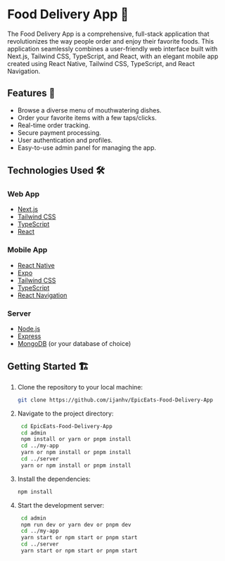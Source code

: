 # Food Delivery App 🍔

The Food Delivery App is a comprehensive, full-stack application that revolutionizes the way people order and enjoy their favorite foods. This application seamlessly combines a user-friendly web interface built with Next.js, Tailwind CSS, TypeScript, and React, with an elegant mobile app created using React Native, Tailwind CSS, TypeScript, and React Navigation.

## Features 🚀

- Browse a diverse menu of mouthwatering dishes.
- Order your favorite items with a few taps/clicks.
- Real-time order tracking.
- Secure payment processing.
- User authentication and profiles.
- Easy-to-use admin panel for managing the app.

## Technologies Used 🛠️

### Web App
- [Next.js](https://nextjs.org/)
- [Tailwind CSS](https://tailwindcss.com/)
- [TypeScript](https://www.typescriptlang.org/)
- [React](https://reactjs.org/)

### Mobile App
- [React Native](https://reactnative.dev/)
- [Expo](https://expo.io/)
- [Tailwind CSS](https://tailwindcss.com/)
- [TypeScript](https://www.typescriptlang.org/)
- [React Navigation](https://reactnavigation.org/)

### Server
- [Node.js](https://nodejs.org/)
- [Express](https://expressjs.com/)
- [MongoDB](https://www.mongodb.com/) (or your database of choice)

## Getting Started 🏗️

1. Clone the repository to your local machine:

   ```bash
   git clone https://github.com/ijanhv/EpicEats-Food-Delivery-App

2. Navigate to the project directory:

   ```bash
    cd EpicEats-Food-Delivery-App
    cd admin
    npm install or yarn or pnpm install
    cd ../my-app
    yarn or npm install or pnpm install
    cd ../server
    yarn or npm install or pnpm install
   ```
3. Install the dependencies:

   ```bash
   npm install

   ```
4. Start the development server:

   ```bash
    cd admin
    npm run dev or yarn dev or pnpm dev
    cd ../my-app
    yarn start or npm start or pnpm start
    cd ../server
    yarn start or npm start or pnpm start
    ```

